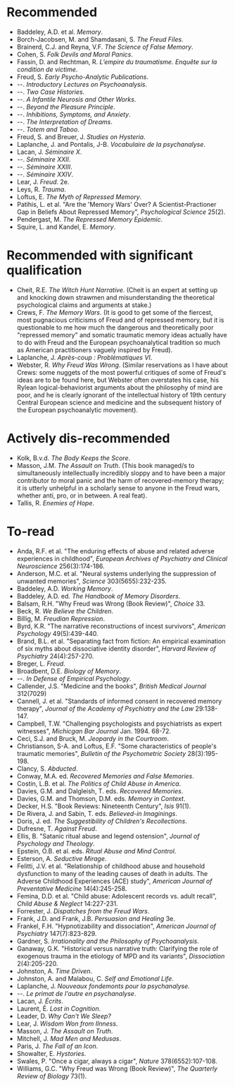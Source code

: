 # Recommended

* Baddeley, A.D. et al. *Memory*.
* Borch-Jacobsen, M. and Shamdasani, S. *The Freud Files*.
* Brainerd, C.J. and Reyna, V.F. *The Science of False Memory*.
* Cohen, S. *Folk Devils and Moral Panics*.
* Fassin, D. and Rechtman, R. *L’empire du traumatisme. Enquête sur la condition de victime*.
* Freud, S. *Early Psycho-Analytic Publications*. 
* --. *Introductory Lectures on Psychoanalysis*. 
* --. *Two Case Histories*.
* --. *A Infantile Neurosis and Other Works*.
* --. *Beyond the Pleasure Principle*.
* --. *Inhibitions, Symptoms, and Anxiety*.
* --. *The Interpretation of Dreams*.
* --. *Totem and Taboo*.
* Freud, S. and Breuer, J. *Studies on Hysteria*.
* Laplanche, J. and Pontalis, J-B. *Vocabulaire de la psychanalyse*.
* Lacan, J. *Séminaire X*.
* --. *Séminaire XXII*.
* --. *Séminaire XXIII*.
* --. *Séminaire XXIV*.
* Lear, J. *Freud*. 2e.
* Leys, R. *Trauma*.
* Loftus, E. *The Myth of Repressed Memory*. 
* Patihis, L. et al. "Are the 'Memory Wars' Over? A Scientist-Practioner Gap in Beliefs About Repressed Memory", *Psychological Science* 25(2).
* Pendergast, M. *The Repressed Memory Epidemic*.
* Squire, L. and Kandel, E. *Memory*.

# Recommended with significant qualification

* Cheit, R.E. *The Witch Hunt Narrative*. (Cheit is an expert at setting up and knocking down strawmen and misunderstanding the theoretical psychological claims and arguments at stake.)
* Crews, F. *The Memory Wars*. (It is good to get some of the fiercest, most pugnacious criticisms of Freud and of repressed memory, but it is questionable to me how much the dangerous and theoretically poor "repressed memory" and somatic traumatic memory ideas actually have to do with Freud and the European psychoanalytical tradition so much as American practitioners vaguely inspired by Freud).
* Laplanche, J. *Après-coup : Problématiques VI*.
* Webster, R. *Why Freud Was Wrong*. (Similar reservations as I have about Crews: some nuggets of the most powerful critiques of some of Freud's ideas are to be found here, but Webster often overstates his case, his Rylean logical-behaviorist arguments about the philosophy of mind are poor, and he is clearly ignorant of the intellectual history of 19th century Central European science and medicine and the subsequent history of the European psychoanalytic movement).

# Actively dis-recommended

* Kolk, B.v.d. *The Body Keeps the Score*.
* Masson, J.M. *The Assault on Truth*. (This book managed/s to simultaneously intellectually incredibly sloppy and to have been a major contributor *to* moral panic and the harm of recovered-memory therapy; it is utterly unhelpful in a scholarly sense to anyone in the Freud wars, whether anti, pro, or in between. A real feat).
* Tallis, R. *Enemies of Hope*.

# To-read

* Anda, R.F. et al. "The enduring effects of abuse and related adverse experiences in childhood", *European Archives of Psychiatry and Clinical Neuroscience* 256(3):174-186.
* Anderson, M.C. et al. "Neural systems underlying the suppression of unwanted memories", *Science* 303(5655):232-235.
* Baddeley, A.D. *Working Memory*.
* Baddeley, A.D. ed. *The Handbook of Memory Disorders*.
* Balsam, R.H. "Why Freud was Wrong (Book Review)", *Choice* 33.
* Beck, R. *We Believe the Children*.
* Billig, M. *Freudian Repression*.
* Byrd, K.R. "The narrative reconstructions of incest survivors", *American Psychology* 49(5):439-440.
* Brand, B.L. et al. "Separating fact from fiction: An empirical examination of six myths about dissociative identity disorder", *Harvard Review of Psychiatry* 24(4):257-270.
* Breger, L. *Freud*.
* Broadbent, D.E. *Biology of Memory*.
* --. *In Defense of Empirical Psychology*.
* Callender, J.S. "Medicine and the books", *British Medical Journal* 312(7029)
* Cannell, J. et al. "Standards of informed consent in recovered memory therapy", *Journal of the Academy of Psychiatry and the Law* 29:138-147.
* Campbell, T.W. "Challenging psychologists and psychiatrists as expert witnesses", *Michicgan Bar Journal* Jan. 1994. 68-72.
* Ceci, S.J. and Bruck, M. *Jeopardy in the Courtroom*.
* Christianson, S-A. and Loftus, E.F. "Some characteristics of people's traumatic memories", *Bulletin of the Psychometric Society* 28(3):195-198.
* Clancy, S. *Abducted*.
* Conway, M.A. ed. *Recovered Memories and False Memories*.
* Costin, L.B. et al. *The Politics of Child Abuse in America*.
* Davies, G.M. and Dalgleish, T. eds. *Recovered Memories*.
* Davies, G.M. and Thomson, D.M. eds. *Memory in Context*.
* Decker, H.S. "Book Reviews: Nineteenth Century", *Isis* 91(1).
* De Rivera, J. and Sabin, T. eds. *Believed-in Imaginings*.
* Doris, J. ed. *The Suggestibility of Children's Recollections*.
* Dufresne, T. *Against Freud*.
* Ellis, B. "Satanic ritual abuse and legend ostension", *Journal of Psychology and Theology*.
* Epstein, O.B. et al. eds. *Ritual Abuse and Mind Control*.
* Esterson, A. *Seductive Mirage*.
* Felitti, J.V. et al. "Relationship of childhood abuse and household dysfunction to many of the leading causes of death in adults. The Adverse Childhood Experiences (ACE) study", *American Journal of Preventative Medicine* 14(4):245-258.
* Femina, D.D. et al. "Child abuse: Adolescent records vs. adult recall", *Child Abuse & Neglect* 14:227-231.
* Forrester, J. *Dispatches from the Freud Wars*.
* Frank, J.D. and Frank, J.B. *Persuasion and Healing* 3e.
* Frankel, F.H. "Hypnotizability and dissociation", *American Journal of Psychiatry* 147(7):823-829.
* Gardner, S. *Irrationality and the Philosophy of Psychoanalysis*.
* Ganaway, G.K. "Historical versus narrative truth: Clarifying the role of exogenous trauma in the etiology of MPD and its variants", *Dissociation* 2(4):205-220.
* Johnston, A. *Time Driven*.
* Johnston, A. and Malabou, C. *Self and Emotional Life*.
* Laplanche, J. *Nouveaux fondemonts pour la psychanalyse*.
* --. *Le primat de l'autre en psychanalyse*.
* Lacan, J. *Écrits*.
* Laurent, É. *Lost in Cognition*.
* Leader, D. *Why Can't We Sleep?*
* Lear, J. *Wisdom Won from Ilnness*.
* Masson, J. *The Assault on Truth*.
* Mitchell, J. *Mad Men and Medusas*.
* Paris, J. *The Fall of an Icon*.
* Showalter, E. *Hystories*.
* Swales, P. "Once a cigar, always a cigar", *Nature* 378(6552):107-108.
* Williams, G.C. "Why Freud was Wrong (Book Review)", *The Quarterly Review of Biology* 73(1).

